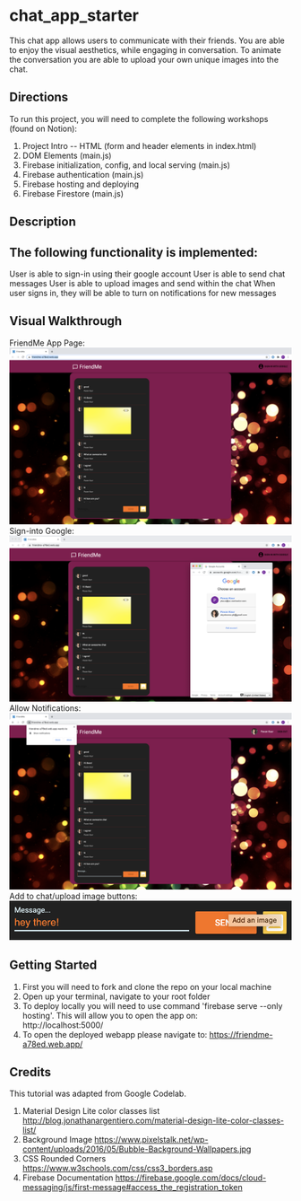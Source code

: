 # chat_app_starter
This chat app allows users to communicate with their friends. You are able to enjoy the visual aesthetics, while engaging in conversation. To animate the conversation you are able to upload your own unique images into the chat. 

## Directions
To run this project, you will need to complete the following workshops (found on Notion):

1. Project Intro -- HTML (form and header elements in index.html)
2. DOM Elements (main.js) 
3. Firebase initialization, config, and local serving (main.js) 
4. Firebase authentication (main.js)
5. Firebase hosting and deploying
6. Firebase Firestore (main.js)
## Description

## The following functionality is implemented:
 User is able to sign-in using their google account
 User is able to send chat messages
 User is able to upload images and send within the chat
 When user signs in, they will be able to turn on notifications for new messages

## Visual Walkthrough
FriendMe App Page:
![visual walkthrough](https://github.com/pavankaur/chat_app/blob/master/img1.png)
Sign-into Google:
![visual walkthrough](https://github.com/pavankaur/chat_app/blob/master/img2.png)
Allow Notifications:
![visual walkthrough](https://github.com/pavankaur/chat_app/blob/master/img3.png)
Add to chat/upload image buttons:
![visual walkthrough](https://github.com/pavankaur/chat_app/blob/master/img4.png)

## Getting Started
1. First you will need to fork and clone the repo on your local machine
2. Open up your terminal, navigate to your root folder
3. To deploy locally you will need to use command 'firebase serve --only hosting'. This will allow you to open the app on:        
   http://localhost:5000/
4. To open the deployed webapp please navigate to: https://friendme-a78ed.web.app/

## Credits
This tutorial was adapted from Google Codelab. 
1. Material Design Lite color classes list
   http://blog.jonathanargentiero.com/material-design-lite-color-classes-list/
2. Background Image
   https://www.pixelstalk.net/wp-content/uploads/2016/05/Bubble-Background-Wallpapers.jpg
3. CSS Rounded Corners
   https://www.w3schools.com/css/css3_borders.asp
4. Firebase Documentation
   https://firebase.google.com/docs/cloud-messaging/js/first-message#access_the_registration_token
